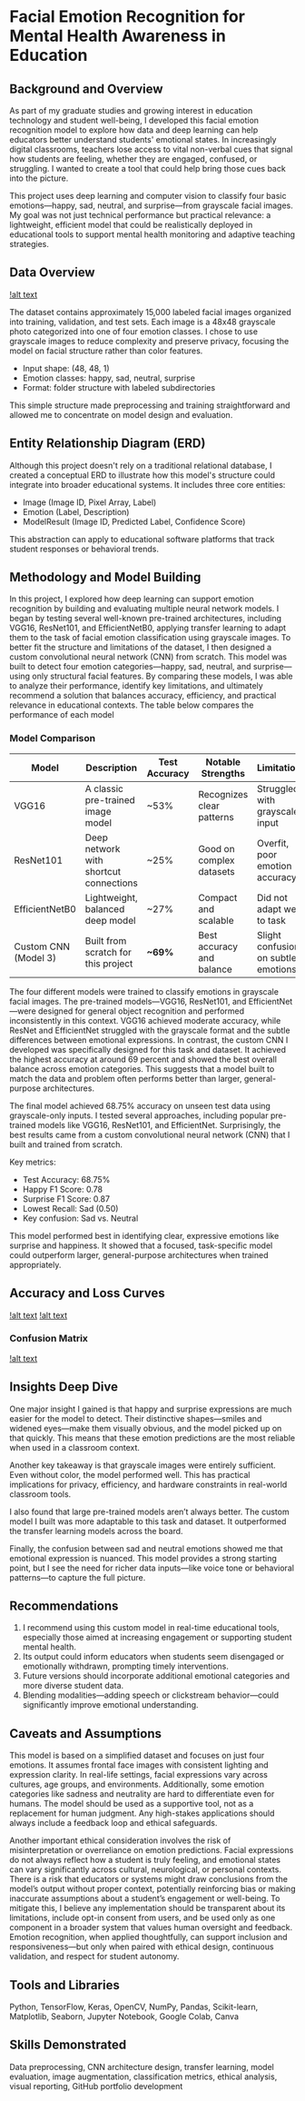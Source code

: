 # Facial Emotion Recognition for Mental Health Awareness in Education

## Background and Overview

As part of my graduate studies and growing interest in education technology and student well-being, I developed this facial emotion recognition model to explore how data and deep learning can help educators better understand students' emotional states. In increasingly digital classrooms, teachers lose access to vital non-verbal cues that signal how students are feeling, whether they are engaged, confused, or struggling. I wanted to create a tool that could help bring those cues back into the picture.

This project uses deep learning and computer vision to classify four basic emotions—happy, sad, neutral, and surprise—from grayscale facial images. My goal was not just technical performance but practical relevance: a lightweight, efficient model that could be realistically deployed in educational tools to support mental health monitoring and adaptive teaching strategies. 

## Data Overview
[!alt text](results/distribution_of_classes.png)

The dataset contains approximately 15,000 labeled facial images organized into training, validation, and test sets. Each image is a 48x48 grayscale photo categorized into one of four emotion classes. I chose to use grayscale images to reduce complexity and preserve privacy, focusing the model on facial structure rather than color features.

* Input shape: (48, 48, 1)
* Emotion classes: happy, sad, neutral, surprise
* Format: folder structure with labeled subdirectories

This simple structure made preprocessing and training straightforward and allowed me to concentrate on model design and evaluation.

## Entity Relationship Diagram (ERD)

Although this project doesn't rely on a traditional relational database, I created a conceptual ERD to illustrate how this model's structure could integrate into broader educational systems. It includes three core entities:

* Image (Image ID, Pixel Array, Label)
* Emotion (Label, Description)
* ModelResult (Image ID, Predicted Label, Confidence Score)

This abstraction can apply to educational software platforms that track student responses or behavioral trends.

## Methodology and Model Building

In this project, I explored how deep learning can support emotion recognition by building and evaluating multiple neural network models. I began by testing several well-known pre-trained architectures, including VGG16, ResNet101, and EfficientNetB0, applying transfer learning to adapt them to the task of facial emotion classification using grayscale images. To better fit the structure and limitations of the dataset, I then designed a custom convolutional neural network (CNN) from scratch. This model was built to detect four emotion categories—happy, sad, neutral, and surprise—using only structural facial features. By comparing these models, I was able to analyze their performance, identify key limitations, and ultimately recommend a solution that balances accuracy, efficiency, and practical relevance in educational contexts. The table below compares the performance of each model 

### Model Comparison

| Model             | Description                                     | Test Accuracy | Notable Strengths         | Limitations                      |
|------------------|-------------------------------------------------|---------------|----------------------------|----------------------------------|
| VGG16            | A classic pre-trained image model               | ~53%          | Recognizes clear patterns  | Struggled with grayscale input  |
| ResNet101        | Deep network with shortcut connections          | ~25%          | Good on complex datasets   | Overfit, poor emotion accuracy  |
| EfficientNetB0   | Lightweight, balanced deep model                | ~27%          | Compact and scalable       | Did not adapt well to task      |
| Custom CNN (Model 3) | Built from scratch for this project           | **~69%**       | Best accuracy and balance  | Slight confusion on subtle emotions |


The four different models were trained to classify emotions in grayscale facial images. The pre-trained models—VGG16, ResNet101, and EfficientNet—were designed for general object recognition and performed inconsistently in this context. VGG16 achieved moderate accuracy, while ResNet and EfficientNet struggled with the grayscale format and the subtle differences between emotional expressions. In contrast, the custom CNN I developed was specifically designed for this task and dataset. It achieved the highest accuracy at around 69 percent and showed the best overall balance across emotion categories. This suggests that a model built to match the data and problem often performs better than larger, general-purpose architectures.


The final model achieved 68.75% accuracy on unseen test data using grayscale-only inputs. I tested several approaches, including popular pre-trained models like VGG16, ResNet101, and EfficientNet. Surprisingly, the best results came from a custom convolutional neural network (CNN) that I built and trained from scratch. 

Key metrics:

* Test Accuracy: 68.75%
* Happy F1 Score: 0.78
* Surprise F1 Score: 0.87
* Lowest Recall: Sad (0.50)
* Key confusion: Sad vs. Neutral

This model performed best in identifying clear, expressive emotions like surprise and happiness. It showed that a focused, task-specific model could outperform larger, general-purpose architectures when trained appropriately.

## Accuracy and Loss Curves
[!alt text](results/accuracy_curve.png)
[!alt text](results/loss_curve.png)

### Confusion Matrix
[!alt text](results/confusion_matrix.png)

## Insights Deep Dive

One major insight I gained is that happy and surprise expressions are much easier for the model to detect. Their distinctive shapes—smiles and widened eyes—make them visually obvious, and the model picked up on that quickly. This means that these emotion predictions are the most reliable when used in a classroom context.

Another key takeaway is that grayscale images were entirely sufficient. Even without color, the model performed well. This has practical implications for privacy, efficiency, and hardware constraints in real-world classroom tools.

I also found that large pre-trained models aren’t always better. The custom model I built was more adaptable to this task and dataset. It outperformed the transfer learning models across the board.

Finally, the confusion between sad and neutral emotions showed me that emotional expression is nuanced. This model provides a strong starting point, but I see the need for richer data inputs—like voice tone or behavioral patterns—to capture the full picture.

## Recommendations

1. I recommend using this custom model in real-time educational tools, especially those aimed at increasing engagement or supporting student mental health.
2. Its output could inform educators when students seem disengaged or emotionally withdrawn, prompting timely interventions.
3. Future versions should incorporate additional emotional categories and more diverse student data.
4. Blending modalities—adding speech or clickstream behavior—could significantly improve emotional understanding.

## Caveats and Assumptions

This model is based on a simplified dataset and focuses on just four emotions. It assumes frontal face images with consistent lighting and expression clarity. In real-life settings, facial expressions vary across cultures, age groups, and environments. Additionally, some emotion categories like sadness and neutrality are hard to differentiate even for humans. The model should be used as a supportive tool, not as a replacement for human judgment. Any high-stakes applications should always include a feedback loop and ethical safeguards.

Another important ethical consideration involves the risk of misinterpretation or overreliance on emotion predictions. Facial expressions do not always reflect how a student is truly feeling, and emotional states can vary significantly across cultural, neurological, or personal contexts. There is a risk that educators or systems might draw conclusions from the model’s output without proper context, potentially reinforcing bias or making inaccurate assumptions about a student’s engagement or well-being. To mitigate this, I believe any implementation should be transparent about its limitations, include opt-in consent from users, and be used only as one component in a broader system that values human oversight and feedback. Emotion recognition, when applied thoughtfully, can support inclusion and responsiveness—but only when paired with ethical design, continuous validation, and respect for student autonomy.


## Tools and Libraries
Python, TensorFlow, Keras, OpenCV, NumPy, Pandas, Scikit-learn, Matplotlib, Seaborn, Jupyter Notebook, Google Colab, Canva

## Skills Demonstrated
Data preprocessing, CNN architecture design, transfer learning, model evaluation, image augmentation, classification metrics, ethical analysis, visual reporting, GitHub portfolio development

